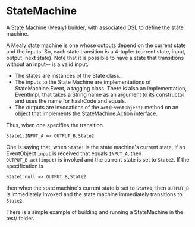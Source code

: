 # StateMachine

A State Machine (Mealy) builder, with associated DSL to define the state machine.

A Mealy state machine is one whose outputs depend on the current state and the inputs.
So, each state transition is a 4-tuple: (current state, input, output, next state).
Note that it is possible to have a state that transitions without an input--<null> is a
valid input.

* The states are instances of the State class.
* The inputs to the State Machine are implementations of StateMachine.Event, a tagging class. There is also an implementation, EventImpl, that takes a String name as an argument to its constructor and uses the name for hashCode and equals.
* The outputs are invocations of the ```act(EventObject)``` method on an object
that implements the StateMachine.Action interface.

Thus, when one specifies the transition
```
State1:INPUT_A => OUTPUT_B,State2
```
One is saying that, when `State1` is the state machine's current state,
if an EventObject `input` is received that equals `INPUT_A`, then `OUTPUT_B.act(input)` is
invoked and the current state is set to `State2`. If the specification is
```
State1:null => OUTPUT_B,State2
```
then when the state machine's current state is set to `State1`, then `OUTPUT_B` is immediately invoked
and the state machine immediately transitions to `State2`.

There is a simple example of building and running a StateMachine in the test/ folder.

